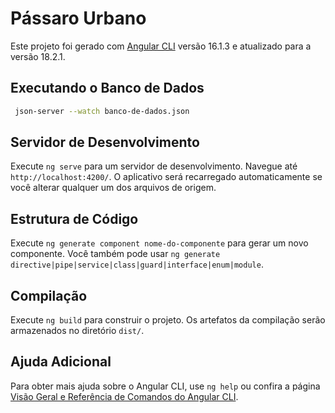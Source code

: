 # Pássaro Urbano

Este projeto foi gerado com [Angular CLI](https://github.com/angular/angular-cli) versão 16.1.3 e atualizado para a versão 18.2.1.

## Executando o Banco de Dados

```bash
 json-server --watch banco-de-dados.json
```

## Servidor de Desenvolvimento

Execute `ng serve` para um servidor de desenvolvimento. Navegue até `http://localhost:4200/`. O aplicativo será recarregado automaticamente se você alterar qualquer um dos arquivos de origem.

## Estrutura de Código

Execute `ng generate component nome-do-componente` para gerar um novo componente. Você também pode usar `ng generate directive|pipe|service|class|guard|interface|enum|module`.

## Compilação

Execute `ng build` para construir o projeto. Os artefatos da compilação serão armazenados no diretório `dist/`.

## Ajuda Adicional

Para obter mais ajuda sobre o Angular CLI, use `ng help` ou confira a página [Visão Geral e Referência de Comandos do Angular CLI](https://angular.io/cli).